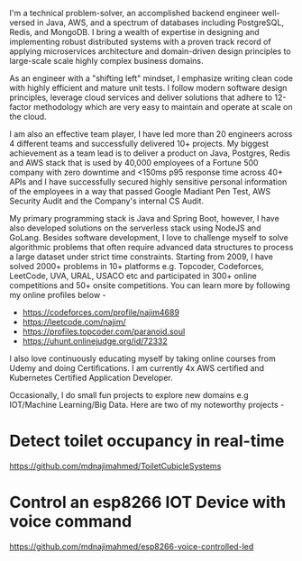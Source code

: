 I'm a technical problem-solver, an accomplished backend engineer well-versed in Java, AWS, and a spectrum of databases including PostgreSQL, Redis, and MongoDB. I bring a wealth of expertise in designing and implementing robust distributed systems with a proven track record of applying microservices architecture and domain-driven design principles to large-scale scale highly complex business domains.

As an engineer with a "shifting left" mindset, I emphasize writing clean code with highly efficient and mature unit tests. I follow modern software design principles, leverage cloud services and deliver solutions that adhere to 12-factor methodology which are very easy to maintain and operate at scale on the cloud. 

I am also an effective team player, I have led more than 20 engineers across 4 different teams and successfully delivered 10+ projects. My biggest achievement as a team lead is to deliver a product on Java, Postgres, Redis and AWS stack that is used by 40,000 employees of a Fortune 500 company with zero downtime and <150ms p95 response time across 40+ APIs and I have successfully secured highly sensitive personal information of the employees in a way that passed Google Madiant Pen Test, AWS Security Audit and the Company's internal CS Audit.

My primary programming stack is Java and Spring Boot, however, I have also developed solutions on the serverless stack using NodeJS and GoLang. Besides software development, I love to challenge myself to solve algorithmic problems that often require advanced data structures to process a large dataset under strict time constraints. Starting from 2009, I have solved 2000+ problems in 10+ platforms e.g. Topcoder, Codeforces, LeetCode, UVA, URAL, USACO etc and participated in 300+ online competitions and 50+ onsite competitions. You can learn more by following my online profiles below - 

- https://codeforces.com/profile/najim4689
- https://leetcode.com/najim/
- https://profiles.topcoder.com/paranoid.soul
- https://uhunt.onlinejudge.org/id/72332

I also love continuously educating myself by taking online courses from Udemy and doing Certifications. I am currently 4x AWS certified and Kubernetes Certified Application Developer.

Occasionally, I do small fun projects to explore new domains e.g IOT/Machine Learning/Big Data. Here are two of my noteworthy projects - 

# Detect toilet occupancy in real-time
https://github.com/mdnajimahmed/ToiletCubicleSystems

# Control an esp8266 IOT Device with voice command
https://github.com/mdnajimahmed/esp8266-voice-controlled-led
